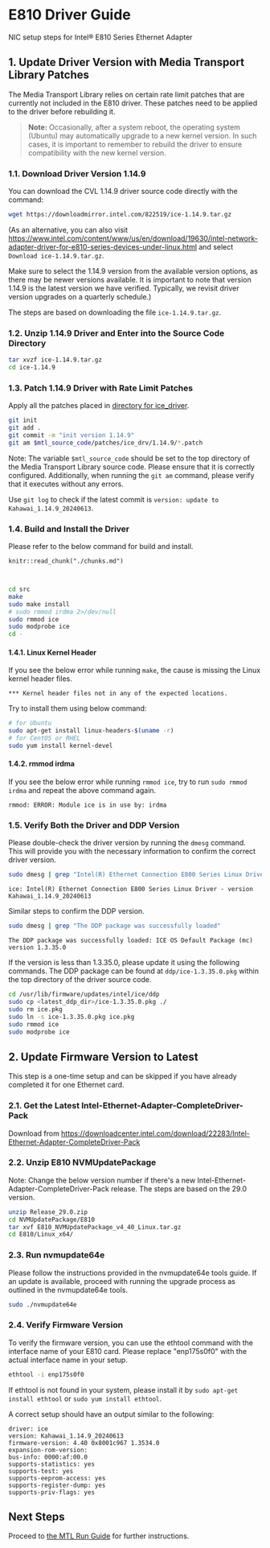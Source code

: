 # E810 Driver Guide

NIC setup steps for Intel® E810 Series Ethernet Adapter

## 1. Update Driver Version with Media Transport Library Patches

The Media Transport Library relies on certain rate limit patches that are currently not included in the E810 driver. These patches need to be applied to the driver before rebuilding it.

> **Note:** Occasionally, after a system reboot, the operating system (Ubuntu) may automatically upgrade to a new kernel version. In such cases, it is important to remember to rebuild the driver to ensure compatibility with the new kernel version.

### 1.1. Download Driver Version 1.14.9

You can download the CVL 1.14.9 driver source code directly with the command:

```bash
wget https://downloadmirror.intel.com/822519/ice-1.14.9.tar.gz
```

(As an alternative, you can also visit <https://www.intel.com/content/www/us/en/download/19630/intel-network-adapter-driver-for-e810-series-devices-under-linux.html> and select `Download ice-1.14.9.tar.gz`.

Make sure to select the 1.14.9 version from the available version options, as there may be newer versions available. It is important to note that version 1.14.9 is the latest version we have verified. Typically, we revisit driver version upgrades on a quarterly schedule.)

The steps are based on downloading the file `ice-1.14.9.tar.gz`.

### 1.2. Unzip 1.14.9 Driver and Enter into the Source Code Directory

```bash
tar xvzf ice-1.14.9.tar.gz
cd ice-1.14.9
```

### 1.3. Patch 1.14.9 Driver with Rate Limit Patches

Apply all the patches placed in [directory for ice_driver](../patches/ice_drv/1.14.9/).

```bash
git init
git add .
git commit -m "init version 1.14.9"
git am $mtl_source_code/patches/ice_drv/1.14.9/*.patch
```

Note: The variable `$mtl_source_code` should be set to the top directory of the Media Transport Library source code. Please ensure that it is correctly configured. Additionally, when running the `git am` command, please verify that it executes without any errors.

Use `git log` to check if the latest commit is `version: update to Kahawai_1.14.9_20240613`.

### 1.4. Build and Install the Driver

Please refer to the below command for build and install.

```{r}
knitr::read_chunk("./chunks.md")
```

```{asis, ref.label="firstchunk"}
```

```{asis, ref.label="secondchunk"}
```

```bash
cd src
make
sudo make install
# sudo rmmod irdma 2>/dev/null
sudo rmmod ice
sudo modprobe ice
cd -
```

#### 1.4.1. Linux Kernel Header

If you see the below error while running `make`, the cause is missing the Linux kernel header files.

```text
*** Kernel header files not in any of the expected locations.
```

Try to install them using below command:

```bash
# for Ubuntu
sudo apt-get install linux-headers-$(uname -r)
# for CentOS or RHEL
sudo yum install kernel-devel
```

#### 1.4.2. rmmod irdma

If you see the below error while running `rmmod ice`, try to run `sudo rmmod irdma` and repeat the above command again.

```text
rmmod: ERROR: Module ice is in use by: irdma
```

### 1.5. Verify Both the Driver and DDP Version

Please double-check the driver version by running the `dmesg` command. This will provide you with the necessary information to confirm the correct driver version.

```bash
sudo dmesg | grep "Intel(R) Ethernet Connection E800 Series Linux Driver"
```

```text
ice: Intel(R) Ethernet Connection E800 Series Linux Driver - version Kahawai_1.14.9_20240613
```

Similar steps to confirm the DDP version.

```bash
sudo dmesg | grep "The DDP package was successfully loaded"
```

```text
The DDP package was successfully loaded: ICE OS Default Package (mc) version 1.3.35.0
```

If the version is less than 1.3.35.0, please update it using the following commands. The DDP package can be found at `ddp/ice-1.3.35.0.pkg` within the top directory of the driver source code.

```bash
cd /usr/lib/firmware/updates/intel/ice/ddp
sudo cp <latest_ddp_dir>/ice-1.3.35.0.pkg ./
sudo rm ice.pkg
sudo ln -s ice-1.3.35.0.pkg ice.pkg
sudo rmmod ice
sudo modprobe ice
```

## 2. Update Firmware Version to Latest

This step is a one-time setup and can be skipped if you have already completed it for one Ethernet card.

### 2.1. Get the Latest Intel-Ethernet-Adapter-CompleteDriver-Pack

Download from <https://downloadcenter.intel.com/download/22283/Intel-Ethernet-Adapter-CompleteDriver-Pack>

### 2.2. Unzip E810 NVMUpdatePackage

Note: Change the below version number if there's a new Intel-Ethernet-Adapter-CompleteDriver-Pack release. The steps are based on the 29.0 version.

```bash
unzip Release_29.0.zip
cd NVMUpdatePackage/E810
tar xvf E810_NVMUpdatePackage_v4_40_Linux.tar.gz
cd E810/Linux_x64/
```

### 2.3. Run nvmupdate64e

Please follow the instructions provided in the nvmupdate64e tools guide. If an update is available, proceed with running the upgrade process as outlined in the nvmupdate64e tools.

```bash
sudo ./nvmupdate64e
```

### 2.4. Verify Firmware Version

To verify the firmware version, you can use the ethtool command with the interface name of your E810 card. Please replace "enp175s0f0" with the actual interface name in your setup.

```bash
ethtool -i enp175s0f0
```

If ethtool is not found in your system, please install it by `sudo apt-get install ethtool` or `sudo yum install ethtool`.

A correct setup should have an output similar to the following:

```text
driver: ice
version: Kahawai_1.14.9_20240613
firmware-version: 4.40 0x8001c967 1.3534.0
expansion-rom-version:
bus-info: 0000:af:00.0
supports-statistics: yes
supports-test: yes
supports-eeprom-access: yes
supports-register-dump: yes
supports-priv-flags: yes
```

## Next Steps
Proceed to [the MTL Run Guide](run.md#3-dpdk-pmd-setup) for further instructions.
